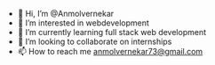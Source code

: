 - 👋 Hi, I’m @Anmolvernekar
- 👀 I’m interested in webdevelopment
- 🌱 I’m currently learning full stack web development
- 💞️ I’m looking to collaborate on internships
- 📫 How to reach me anmolvernekar73@gmail.com

<!---
Anmolvernekar/Anmolvernekar is a ✨ special ✨ repository because its `README.md` (this file) appears on your GitHub profile.
You can click the Preview link to take a look at your changes.
--->
